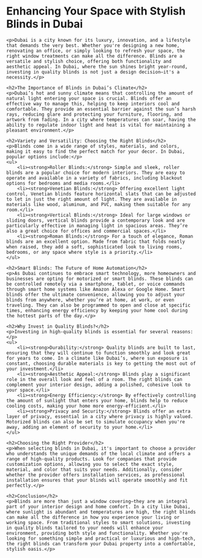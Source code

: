 <!DOCTYPE html>
<html lang="en">
<head>
    <meta charset="UTF-8">
    <meta name="viewport" content="width=device-width, initial-scale=1.0">
    <title>Enhancing Your Space with Stylish Blinds in Dubai</title>
</head>
<body>
    <h1>Enhancing Your Space with Stylish Blinds in Dubai</h1>

    <p>Dubai is a city known for its luxury, innovation, and a lifestyle that demands the very best. Whether you're designing a new home, renovating an office, or simply looking to refresh your space, the right window treatments can make all the difference. Blinds are a versatile and stylish choice, offering both functionality and aesthetic appeal. In Dubai, where the sun shines bright year-round, investing in quality blinds is not just a design decision—it's a necessity.</p>

    <h2>The Importance of Blinds in Dubai’s Climate</h2>
    <p>Dubai’s hot and sunny climate means that controlling the amount of natural light entering your space is crucial. Blinds offer an effective way to manage this, helping to keep interiors cool and comfortable. They provide an essential barrier against the sun’s harsh rays, reducing glare and protecting your furniture, flooring, and artwork from fading. In a city where temperatures can soar, having the ability to regulate indoor light and heat is vital for maintaining a pleasant environment.</p>

    <h2>Variety and Versatility: Choosing the Right Blinds</h2>
    <p>Blinds come in a wide range of styles, materials, and colors, making it easy to find the perfect match for your decor. In Dubai, popular options include:</p>
    <ul>
        <li><strong>Roller Blinds:</strong> Simple and sleek, roller blinds are a popular choice for modern interiors. They are easy to operate and available in a variety of fabrics, including blackout options for bedrooms and media rooms.</li>
        <li><strong>Venetian Blinds:</strong> Offering excellent light control, Venetian blinds feature horizontal slats that can be adjusted to let in just the right amount of light. They are available in materials like wood, aluminum, and PVC, making them suitable for any room.</li>
        <li><strong>Vertical Blinds:</strong> Ideal for large windows or sliding doors, vertical blinds provide a contemporary look and are particularly effective in managing light in spacious areas. They’re also a great choice for offices and commercial spaces.</li>
        <li><strong>Roman Blinds:</strong> For a touch of elegance, Roman blinds are an excellent option. Made from fabric that folds neatly when raised, they add a soft, sophisticated look to living rooms, bedrooms, or any space where style is a priority.</li>
    </ul>

    <h2>Smart Blinds: The Future of Home Automation</h2>
    <p>As Dubai continues to embrace smart technology, more homeowners and businesses are opting for motorized or smart blinds. These blinds can be controlled remotely via a smartphone, tablet, or voice commands through smart home systems like Amazon Alexa or Google Home. Smart blinds offer the ultimate convenience, allowing you to adjust your blinds from anywhere, whether you’re at home, at work, or even traveling. They can also be programmed to open and close at specific times, enhancing energy efficiency by keeping your home cool during the hottest parts of the day.</p>

    <h2>Why Invest in Quality Blinds?</h2>
    <p>Investing in high-quality blinds is essential for several reasons:</p>
    <ul>
        <li><strong>Durability:</strong> Quality blinds are built to last, ensuring that they will continue to function smoothly and look great for years to come. In a climate like Dubai’s, where sun exposure is constant, choosing durable materials is key to getting the most out of your investment.</li>
        <li><strong>Aesthetic Appeal:</strong> Blinds play a significant role in the overall look and feel of a room. The right blinds can complement your interior design, adding a polished, cohesive look to your space.</li>
        <li><strong>Energy Efficiency:</strong> By effectively controlling the amount of sunlight that enters your home, blinds help to reduce cooling costs, making your home more energy-efficient.</li>
        <li><strong>Privacy and Security:</strong> Blinds offer an extra layer of privacy, essential in a city where privacy is highly valued. Motorized blinds can also be set to simulate occupancy when you're away, adding an element of security to your home.</li>
    </ul>

    <h2>Choosing the Right Provider</h2>
    <p>When selecting blinds in Dubai, it's important to choose a provider who understands the unique demands of the local climate and offers a range of high-quality products. Look for companies that provide customization options, allowing you to select the exact style, material, and color that suits your needs. Additionally, consider whether the provider offers installation services, as professional installation ensures that your blinds will operate smoothly and fit perfectly.</p>

    <h2>Conclusion</h2>
    <p>Blinds are more than just a window covering—they are an integral part of your interior design and home comfort. In a city like Dubai, where sunlight is abundant and temperatures are high, the right blinds can make all the difference in how you experience your living or working space. From traditional styles to smart solutions, investing in quality blinds tailored to your needs will enhance your environment, providing both style and functionality. Whether you're looking for something simple and practical or luxurious and high-tech, the right blinds can transform your Dubai property into a comfortable, stylish oasis.</p>
</body>
</html>
